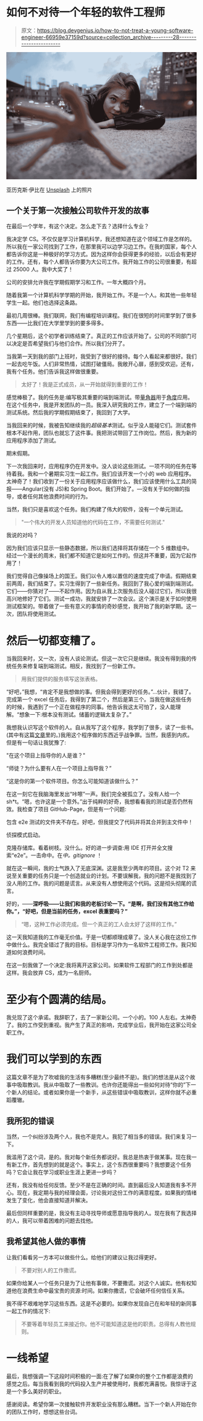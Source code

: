 # 如何不对待一个年轻的软件工程师

> 原文：<https://blog.devgenius.io/how-to-not-treat-a-young-software-engineer-66959e37159d?source=collection_archive---------28----------------------->

![](img/1980193b0a8548f744d5d531ec365ed2.png)

亚历克斯·伊比在 [Unsplash](https://unsplash.com?utm_source=medium&utm_medium=referral) 上的照片

## 一个关于第一次接触公司软件开发的故事

在最后一个学年，有这个决定。怎么走下去？选择什么专业？

我决定学 CS。不仅仅是学习计算机科学，我还想知道在这个领域工作是怎样的。所以我在一家公司找到了工作，在那里我可以边学习边工作。在我的国家，每个人都告诉你这是一种极好的学习方式。因为这样你会获得更多的经验，以后会有更好的工作。还有，每个人都告诉你要为大公司工作。我开始工作的公司很重要，有超过 25000 人。我中大奖了！

公司的安排允许我在学期假期学习和工作。一年大概四个月。

随着我第一个计算机科学学期的开始，我开始工作。不是一个人。和其他一些年轻学生一起。他们也选择这条路。

最初几周很棒。我们联网，我们有编程培训课程。我们在很短的时间里学到了很多东西——比我们在大学里学到的要多得多。

几个星期后，这个初学者训练结束了。真正的工作应该开始了。公司的不同部门可以决定是否希望我们与他们合作。所以我们分开了。

当我第一天到我的部门上班时，我受到了很好的接待。每个人看起来都很好。我们一起去吃午饭。人们非常热情，试图打破僵局。我敞开心扉，感到受欢迎。还有，我有个任务。他们告诉我这样做很重要。

> 太好了！我是正式成员，从一开始就得到重要的工作！

感觉棒极了。我的任务是:编写极其重要的端到端测试。带[量角器](https://www.protractortest.org/#/)用于[角度](https://angularjs.org)应用。在这个任务中，我是开发团队的一员。我深入研究我的工作，建立了一个端到端的测试系统。然后我的学期假期结束了，我回到了大学。

当我回来的时候，我被告知继续我的*超级基本*测试。似乎没人能碰它们。测试套件根本不起作用，团队也就忘了这件事。我把测试带回了工作岗位。然后，我为新的应用程序添加了测试。

期末假期。

下一次我回来时，应用程序仍在开发中。没人谈论这些测试。一项不同的任务在等待着我。我和一个暑期实习生一起工作。我们应该开发一个小的 web 应用程序。太神奇了！我们收到了一份关于应用程序应该做什么，我们应该使用什么工具的简报——Angular(没有 JS)和 Spring Boot。我们开始了。—没有关于如何做的指导，或者任何其他浪费时间的行为。

当然，我们只是喜欢这个任务。我们构建了伟大的软件，没有一个单元测试。

> "一个伟大的开发人员知道他的代码在工作，不需要任何测试."

我说的对吗？

因为我们应该只显示一些静态数据，所以我们选择将其存储在一个 5 维数组中。经过一个漫长的周末，我们都不知道它是如何工作的。但这并不重要，因为它起作用了！

我们觉得自己像操场上的国王。我们以令人难以置信的速度完成了申请。假期结束前两周，我们结束了。实习生得到了一些新任务。我回到了我心爱的端到端测试。它们——你猜对了——不起作用。因为自从我上次服务后没人碰过它们，所以我很高兴地修好了它们。测试一成功，我就安排了一次会议。这个演示是关于如何使用测试框架的。带着做了一些有意义的事情的奇妙感觉，我开始了我的新学期。这一次，团队将使用测试。

# 然后一切都变糟了。

当我回来时，又一次，没有人谈论测试。但这一次它只是继续。我没有得到我的传统任务来修复端到端测试。相反，我找到了一份新工作。

> 用我们提供的服务填写这张表格。

“好吧，”我想，“肯定不是我想做的事。但我会得到更好的任务。”…伙计，我错了。完成第一个 excel 任务后，我得到了第二个，然后是第三个。当我在做这些任务的时候，我遇到了一个正在做程序的同事。他告诉我这太可怕了，没人能理解。“想象一下:根本没有测试。储蓄的逻辑太复杂了。”

我想我认识写这个软件的人。自从我写了这个程序，我学到了很多，读了一些书。(其中有这篇[文章](https://medium.com/@sensible_apple_pig_145/boost-your-programming-skills-with-these-few-tips-78a223f0f3c)里的。)我用这个程序做的东西近乎战争罪。当然，我感到内疚。但是有一句话让我犹豫了:

"在这个项目上指导你的人是谁？"

“师徒？为什么要有人在一个项目上指导我？”

“这是你的第一个软件项目。你怎么可能知道该做什么？”

在这一刻它在我脑海里发出“咔嚓”一声。我们完全被孤立了。没有人给一个 sh*t。“嗯，也许这是一个意外。”出于纯粹的好奇，我想看看我的测试是否仍然有效。我检查了项目 GitHub-Page，但是有一个问题:

包含 e2e 测试的文件夹不存在。好吧，但我提交了代码并将其合并到主文件中！

侦探模式启动。

克隆存储库。看着树枝。没什么。好的进一步调查:用 IDE 打开并全文搜索“e2e”。一击命中。在*中。gitignore* ！

就在这一瞬间，我的士气跌入了无底深渊。这是我至少两年的项目。这个对 T2 来说至关重要的任务只是一个创造就业的计划。不要误解我，我的问题不是我找到了没人用的工作。我的问题是谎言。从来没有人想使用这个代码。这是彻头彻尾的谎言。

好的，——**深呼吸——让我们和我的老板讨论一下。“是啊，我们没有其他工作给你。”，“好吧，但是当前的任务，excel 表重要吗？”**

> “嗯，这种工作必须完成。但一个真正的工人会太好了这样的工作。”

这一天我知道我的工作毫无价值。于是一切都顺理成章了。没人关心我在这份工作中做什么。我完全错过了我的目标。目标是学习作为一名软件工程师工作。我只知道如何浪费时间。

在这一刻我做了一个决定:我将离开这家公司。如果软件工程部门的工作到处都是这样。我会放弃 CS，成为一名厨师。

# 至少有个圆满的结局。

我兑现了这个承诺。我辞职了，去了一家新公司。一个小的。100 人左右。太神奇了。我的工作受到重视。我产生了真正的影响，完成学业后，我开始在这家公司全职工作。

# 我们可以学到的东西

这篇文章不是为了吹嘘我的生活有多糟糕(至少最终不是)。我们的想法是从这个故事中吸取教训。我从中吸取了一些教训。也许你还能得出一些如何对待“你的”下一个新人的结论。或者如果你是一个新手，从这些错误中吸取教训，这样你就不必重蹈覆辙。

## 我所犯的错误

当然，一个纠纷涉及两个人，我也不是完人。我犯了相当多的错误。我们来复习一下。

我滥用了这个词，是的。我对每个新任务都说好。我总是热衷于做某事。现在我一有新工作，首先想到的就是这个。事实上，这个东西很重要吗？我想要这个任务吗？它会让我在学习或职业生涯上更进一步吗？

还有，我没有给任何反馈。至少不是在正确的时间。直到最后没人知道我有多不开心。现在，我定期与我的经理会面，讨论我对这份工作的满意程度。如果我的情绪发生了变化，他会直接知道并解决。

最后但同样重要的是，我没有主动寻找导师或愿意指导我的人。现在我有了我选择的人，我可以带着困难的问题去找他。

## 我希望其他人做的事情

让我们看看另一方本可以做些什么。给他们的建议让我过得更好。

> 不要对别人的工作撒谎。

如果你给某人一个任务只是为了让他有事做，不要撒谎。对这个人诚实。他有权知道他在浪费生命中最宝贵的资源:时间。如果你撒谎，它会破坏任何信任关系。

我不得不艰难地学习这些东西。这是不必要的。如果你发现自己在和年轻的新同事一起工作的情况下:

> 不要等着年轻员工来接近你。他不可能知道这是他的职责。总得有人教他规则。

# 一线希望

最后，我想强调一下这段时间积极的一面:在了解了如果你的整个工作都是浪费的感觉之后。每当我看到我的代码投入生产并被使用时，我都充满喜悦。我惊讶于这是一个多么美好的职业。

感谢阅读。希望你第一次接触软件开发职业没有那么糟糕。当下一个新人开始在你的团队工作时，想想这些台词。